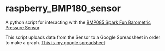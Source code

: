 raspberry_BMP180_sensor
======================

A python script for interacting with the [BMP085 Spark Fun Barometric Pressure Sensor](https://www.sparkfun.com/products/9694).

This script uploads data from the Sensor to a Google Spreadsheet in order to make a graph.
[This is my google spreadsheet](https://docs.google.com/spreadsheets/d/1cUT4zqIghKF5lbDTOHuxvDm1qnKzvrNsFHrkhrTIDDE/edit?usp=sharing)
